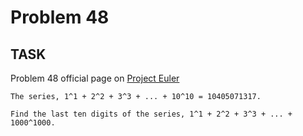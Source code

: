 Problem 48
===

## TASK ##

Problem 48 official page on [Project Euler](http://projecteuler.net/problem=48)

	The series, 1^1 + 2^2 + 3^3 + ... + 10^10 = 10405071317.
	
	Find the last ten digits of the series, 1^1 + 2^2 + 3^3 + ... + 1000^1000.